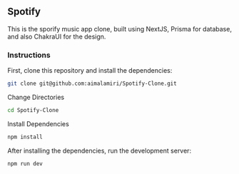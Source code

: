 ## Spotify

This is the sporify music app clone, built using NextJS, Prisma for database, and also ChakraUI for the design.

### Instructions

First, clone this repository and install the dependencies:

```bash
git clone git@github.com:aimalamiri/Spotify-Clone.git
```

Change Directories

```bash
cd Spotify-Clone
```

Install Dependencies

```bash
npm install
```

After installing the dependencies, run the development server:

```bash
npm run dev
```
